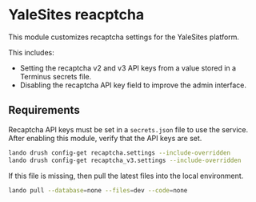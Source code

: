 # YaleSites reacptcha

This module customizes recaptcha settings for the YaleSites platform.

This includes:

- Setting the recaptcha v2 and v3 API keys from a value stored in a Terminus secrets file.
- Disabling the recaptcha API key field to improve the admin interface.

## Requirements

Recaptcha API keys must be set in a `secrets.json` file to use the service.
After enabling this module, verify that the API keys are set.

```bash
lando drush config-get recaptcha.settings --include-overridden
lando drush config-get recaptcha_v3.settings --include-overridden
```

If this file is missing, then pull the latest files into the local environment.

```bash
lando pull --database=none --files=dev --code=none
```
